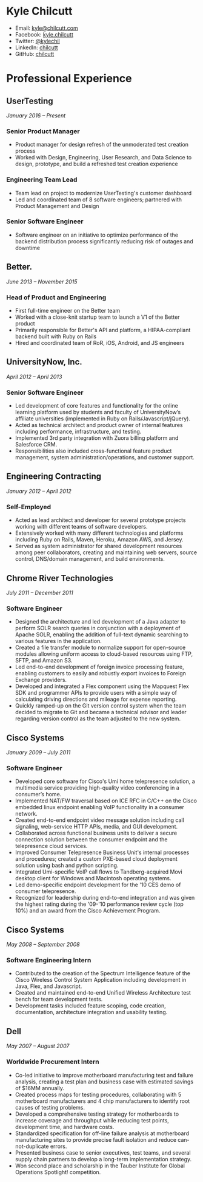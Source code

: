 # Kyle Chilcutt

- Email: kyle@chilcutt.com
- Facebook: [kyle.chilcutt](https://www.facebook.com/kylechilcutt)
- Twitter: [@kylechil](https://twitter.com/kylechil)
- LinkedIn: [chilcutt](https://www.linkedin.com/in/chilcutt/)
- GitHub: [chilcutt](https://github.com/chilcutt)

# Professional Experience

## UserTesting
*January 2016 – Present*

### Senior Product Manager

- Product manager for design refresh of the unmoderated test creation process
- Worked with Design, Engineering, User Research, and Data Science to design, prototype, and build a refreshed test creation experience

### Engineering Team Lead

- Team lead on project to modernize UserTesting's customer dashboard
- Led and coordinated team of 8 software engineers; partnered with Product Management and Design

### Senior Software Engineer

- Software engineer on an initiative to optimize performance of the backend distribution process significantly reducing risk of outages and downtime

## Better.
*June 2013 – November 2015*

### Head of Product and Engineering

- First full-time engineer on the Better team
- Worked with a close-knit startup team to launch a V1 of the Better product
- Primarily responsible for Better's API and platform, a HIPAA-compliant backend built with Ruby on Rails
- Hired and coordinated team of RoR, iOS, Android, and JS engineers

## UniversityNow, Inc.
*April 2012 – April 2013*

### Senior Software Engineer

- Led development of core features and functionality for the online learning platform used by students and faculty of UniversityNow’s affiliate universities (implemented in Ruby on Rails/Javascript/jQuery).
- Acted as technical architect and product owner of internal features including performance, infrastructure, and testing.
- Implemented 3rd party integration with Zuora billing platform and Salesforce CRM.
- Responsibilities also included cross-functional feature product management, system administration/operations, and customer support.

## Engineering Contracting
*January 2012 – April 2012*

### Self-Employed

- Acted as lead architect and developer for several prototype projects working with different teams of software developers.
- Extensively worked with many different technologies and platforms including Ruby on Rails, Maven, Heroku, Amazon AWS, and Jersey.
- Served as system administrator for shared development resources among peer collaborators, creating and maintaining web servers, source control, DNS/domain management, and build environments.

## Chrome River Technologies
*July 2011 – December 2011*

### Software Engineer

- Designed the architecture and led development of a Java adapter to perform SOLR search queries in conjunction with a deployment of Apache SOLR, enabling the addition of full-text dynamic searching to various features in the application.
- Created a file transfer module to normalize support for open-source modules allowing uniform access to cloud-based resources using FTP, SFTP, and Amazon S3.
- Led end-to-end development of foreign invoice processing feature, enabling customers to easily and robustly export invoices to Foreign Exchange providers.
- Developed and integrated a Flex component using the Mapquest Flex SDK and programmer APIs to provide users with a simple way of calculating driving directions and mileage for expense reporting.
- Quickly ramped-up on the Git version control system when the team decided to migrate to Git and became a technical advisor and leader regarding version control as the team adjusted to the new system.

## Cisco Systems
*January 2009 – July 2011*

### Software Engineer

- Developed core software for Cisco's Umi home telepresence solution, a multimedia service providing high-quality video conferencing in a consumer’s home.
- Implemented NAT/FW traversal based on ICE RFC in C/C++ on the Cisco embedded linux endpoint enabling VoIP functionality in a consumer network.
- Created end-to-end endpoint video message solution including call signaling, web-service HTTP APIs, media, and GUI development.
- Collaborated across functional business units to deliver a secure connection solution between the consumer endpoint and the telepresence cloud services.
- Improved Consumer Telepresence Business Unit's internal processes and procedures; created a custom PXE-based cloud deployment solution using bash and python scripting.
- Integrated Umi-specific VoIP call flows to Tandberg-acquired Movi desktop client for Windows and Macintosh operating systems.
- Led demo-specific endpoint development for the '10 CES demo of consumer telepresence.
- Recognized for leadership during end-to-end integration and was given the highest rating during the '09-'10 performance review cycle (top 10%) and an award from the Cisco Achievement Program.

## Cisco Systems
*May 2008 – September 2008*

### Software Engineering Intern

- Contributed to the creation of the Spectrum Intelligence feature of the Cisco Wireless Control System Application including development in Java, Flex, and Javascript.
- Created and maintained end-to-end Unified Wireless Architecture test bench for team development tests.
- Development tasks included feature scoping, code creation, documentation, architecture integration and usability testing.

## Dell
*May 2007 – August 2007*

### Worldwide Procurement Intern

- Co-led initiative to improve motherboard manufacturing test and failure analysis, creating a test plan and business case with estimated savings of $16MM annually.
- Created process maps for testing procedures, collaborating with 5 motherboard manufacturers and 4 chip manufacturers to identify root causes of testing problems.
- Developed a comprehensive testing strategy for motherboards to increase coverage and throughput while reducing test points, development time, and hardware costs.
- Standardized specification for off-line failure analysis at motherboard manufacturing sites to provide precise fault isolation and reduce can-not-duplicate errors.
- Presented business case to senior executives, test teams, and several supply chain partners to develop a long-term implementation strategy.
- Won second place and scholarship in the Tauber Institute for Global Operations Spotlight! competition.

